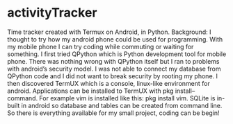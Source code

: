 # activityTracker
Time tracker created with Termux on Android, in Python.
Background:
I thought to try how my android phone could be used for programming. With my mobile phone I can try coding while commuting or waiting for something.
I first tried QPython which is Python development tool for mobile phone. There was nothing wrong with QPython itself but I ran to problems with android’s security model. I was not able to connect my database from QPython code and I did not want to break security by rooting my phone.
I then discovered TermUX which is a console, linux-like environment for android. Applications can be installed to TermUX with pkg install– command. For example vim is installed like this: pkg install vim. 
SQLite  is in-built in android so database and tables can be created from command line. So there is everything available for my small project, coding can be begin!
